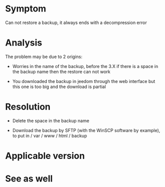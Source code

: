 Symptom
========

Can not restore a backup, it always ends with a
decompression error

Analysis
=======

The problem may be due to 2 origins:

-   Worries in the name of the backup, before the 3.X if there is a space in
    the backup name then the restore can not work

-   You downloaded the backup in jeedom through the web interface but
    this one is too big and the download is partial

Resolution
==========

-   Delete the space in the backup name

-   Download the backup by SFTP (with the WinSCP software by
    example), to put in / var / www / html / backup

Applicable version
==================

See as well
==========
